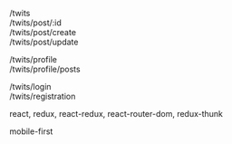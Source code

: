 /twits   
/twits/post/:id    
/twits/post/create    
/twits/post/update   
   
/twits/profile    
/twits/profile/posts   
    
/twits/login    
/twits/registration   


react, redux, react-redux, react-router-dom, redux-thunk

mobile-first